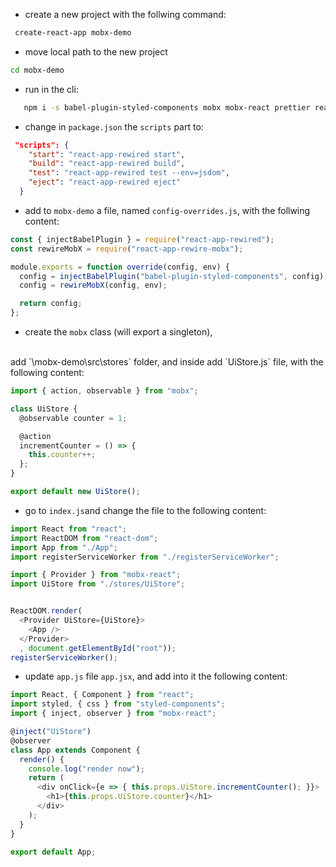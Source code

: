 
* create a new project with the follwing command:
```bash
 create-react-app mobx-demo
```
* move local path to the new project
```bash
cd mobx-demo
```
* run in the cli:
```bash
   npm i -s babel-plugin-styled-components mobx mobx-react prettier react-app-rewire-mobx react-app-rewired styled-components
```

* change in `package.json` the `scripts` part to:
```json
 "scripts": {
    "start": "react-app-rewired start",
    "build": "react-app-rewired build",
    "test": "react-app-rewired test --env=jsdom",
    "eject": "react-app-rewired eject"
  }
```
* add to `mobx-demo` a file, named `config-overrides.js`, with the follwing content:
```javascript
const { injectBabelPlugin } = require("react-app-rewired");
const rewireMobX = require("react-app-rewire-mobx");

module.exports = function override(config, env) {
  config = injectBabelPlugin("babel-plugin-styled-components", config);
  config = rewireMobX(config, env);

  return config;
};

```
* create the `mobx` class (will export a singleton),
<br/>
add `\mobx-demo\src\stores` folder, and inside add `UiStore.js` file, with the following content:

```javascript
import { action, observable } from "mobx";

class UiStore {
  @observable counter = 1;

  @action
  incrementCounter = () => {
    this.counter++;
  };
}

export default new UiStore();
```


* go to `index.js`and change the file to the following content:
```javascript
import React from "react";
import ReactDOM from "react-dom";
import App from "./App";
import registerServiceWorker from "./registerServiceWorker";

import { Provider } from "mobx-react";
import UiStore from "./stores/UiStore";


ReactDOM.render(
  <Provider UiStore={UiStore}>
    <App />
  </Provider>
  , document.getElementById("root"));
registerServiceWorker();

```

* update `app.js` file `app.jsx`, and add into it the following content:
```javascript
import React, { Component } from "react";
import styled, { css } from "styled-components";
import { inject, observer } from "mobx-react";

@inject("UiStore")
@observer
class App extends Component {
  render() {
    console.log("render now");
    return (
      <div onClick={e => { this.props.UiStore.incrementCounter(); }}>
        <h1>{this.props.UiStore.counter}</h1>
      </div>
    );
  }
}

export default App;
```
